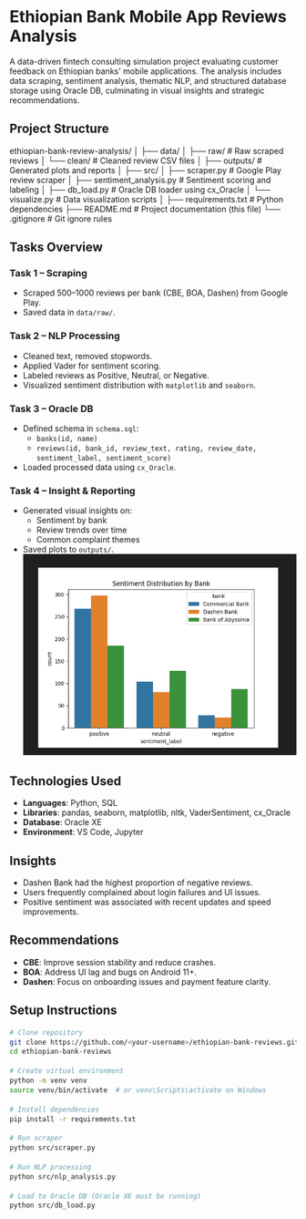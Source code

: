 # Ethiopian Bank Mobile App Reviews Analysis

A data-driven fintech consulting simulation project evaluating customer feedback on Ethiopian banks' mobile applications. The analysis includes data scraping, sentiment analysis, thematic NLP, and structured database storage using Oracle DB, culminating in visual insights and strategic recommendations.

##  Project Structure

ethiopian-bank-review-analysis/
│
├── data/
│   ├── raw/                      # Raw scraped reviews
│   └── clean/                    # Cleaned review CSV files
│
├── outputs/                      # Generated plots and reports
│
├── src/
│   ├── scraper.py                # Google Play review scraper
│   ├── sentiment_analysis.py     # Sentiment scoring and labeling
│   ├── db_load.py                # Oracle DB loader using cx_Oracle
│   └── visualize.py              # Data visualization scripts
│
├── requirements.txt              # Python dependencies
├── README.md                    # Project documentation (this file)
└── .gitignore                   # Git ignore rules

##  Tasks Overview

###  Task 1 – Scraping
- Scraped 500–1000 reviews per bank (CBE, BOA, Dashen) from Google Play.
- Saved data in `data/raw/`.

### Task 2 – NLP Processing
- Cleaned text, removed stopwords.
- Applied Vader for sentiment scoring.
- Labeled reviews as Positive, Neutral, or Negative.
- Visualized sentiment distribution with `matplotlib` and `seaborn`.

###  Task 3 – Oracle DB
- Defined schema in `schema.sql`:
  - `banks(id, name)`
  - `reviews(id, bank_id, review_text, rating, review_date, sentiment_label, sentiment_score)`
- Loaded processed data using `cx_Oracle`.

###  Task 4 – Insight & Reporting
- Generated visual insights on:
  - Sentiment by bank
  - Review trends over time
  - Common complaint themes
- Saved plots to `outputs/`.
![alt text](image.png)

##  Technologies Used

- **Languages**: Python, SQL
- **Libraries**: pandas, seaborn, matplotlib, nltk, VaderSentiment, cx_Oracle
- **Database**: Oracle XE
- **Environment**: VS Code, Jupyter

##  Insights

- Dashen Bank had the highest proportion of negative reviews.
- Users frequently complained about login failures and UI issues.
- Positive sentiment was associated with recent updates and speed improvements.

##  Recommendations

- **CBE**: Improve session stability and reduce crashes.
- **BOA**: Address UI lag and bugs on Android 11+.
- **Dashen**: Focus on onboarding issues and payment feature clarity.

##  Setup Instructions

```bash
# Clone repository
git clone https://github.com/<your-username>/ethiopian-bank-reviews.git
cd ethiopian-bank-reviews

# Create virtual environment
python -m venv venv
source venv/bin/activate  # or venv\Scripts\activate on Windows

# Install dependencies
pip install -r requirements.txt

# Run scraper
python src/scraper.py

# Run NLP processing
python src/nlp_analysis.py

# Load to Oracle DB (Oracle XE must be running)
python src/db_load.py
